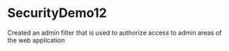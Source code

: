 # SecurityDemo12
 Created an admin filter that is used to authorize access to admin areas of the web application
